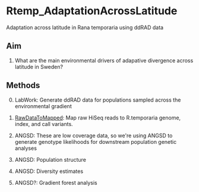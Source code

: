 # Rtemp_AdaptationAcrossLatitude
Adaptation across latitude in Rana temporaria using ddRAD data


## Aim

1) What are the main environmental drivers of adapative divergence across latitude in Sweden? 


## Methods

00) LabWork: Generate ddRAD data for populations sampled across the environmental gradient

01) [RawDataToMapped](https://github.com/alexjvr1/Rtemp_AdaptationAcrossLatitude/blob/main/01_RawDataToMapped.md): Map raw HiSeq reads to R.temporaria genome, index, and call variants. 

02) ANGSD: These are low coverage data, so we're using ANGSD to generate genotype likelihoods for downstream population genetic analyses

03) ANGSD: Population structure

04) ANGSD: Diversity estimates

05) ANGSD?: Gradient forest analysis


